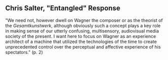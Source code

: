 ## Chris Salter, "Entangled" Response  
<!--I'm a cat. I'm a sexy cat.-->

<!--Describing Gesamstkunstwerk-->

"We need not, however dwell on Wagner the composer or as the theorist of the *Gesamtkunstwerk*, although obviously such a concept plays a key role in making sense of our utterly confusing, multisensory, audiovisual media society of the present. I want here to focus on Wagner as an experience architect of a machine that utilized the technologies of the time to create unprecedented control over the perceptual and affective experience of his spectators." (p. 2)  



